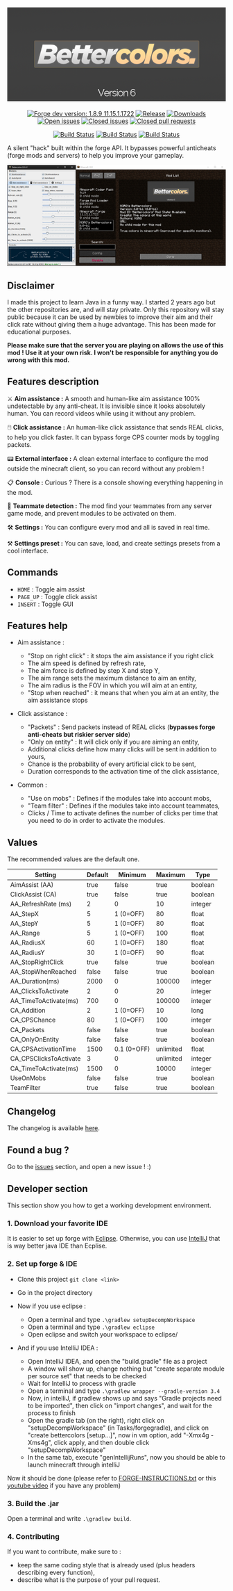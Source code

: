 <h3 align="center">
  <img src=".github/header.png">
</h3>

<p align="center">
    <a href="https://img.shields.io/badge/forge_dev-1.8.9-11.15.1.1722-green.svg"><img alt="Forge dev version: 1.8.9 11.15.1.1722" src="https://img.shields.io/badge/forge_dev-1.8.9_11.15.1.1722-green.svg"/></a>
    <a href="https://img.shields.io/github/release/n3roo/bettercolors.svg"><img alt="Release" src="https://img.shields.io/github/release/n3roo/bettercolors.svg"/></a>
    <a href="https://img.shields.io/github/downloads/n3roo/bettercolors/total.svg"><img alt="Downloads" src="https://img.shields.io/github/downloads/n3roo/bettercolors/total.svg"/></a>
    <a href="https://img.shields.io/github/issues/n3roo/bettercolors.svg"><img alt="Open issues" src="https://img.shields.io/github/issues/n3roo/bettercolors.svg"/></a>
    <a href="https://img.shields.io/github/issues-closed-raw/n3roo/bettercolors.svg"><img alt="Closed issues" src="https://img.shields.io/github/issues-closed-raw/n3roo/bettercolors.svg"/></a>
    <a href="https://img.shields.io/github/issues-pr-closed/n3roo/bettercolors.svg"><img alt="Closed pull requests" src="https://img.shields.io/github/issues-pr-closed/n3roo/bettercolors.svg"/></a>
</p>

<p align="center">
    <a href="https://github.com/N3ROO/Bettercolors/workflows/Build%20MC_1.8.9/badge.svg"><img alt="Build Status" src="https://github.com/N3ROO/Bettercolors/workflows/Build%20MC_1.8.9/badge.svg" /></a>
    <a href="https://github.com/N3ROO/Bettercolors/workflows/Build%20MC_1.13.2/badge.svg"><img alt="Build Status" src="https://github.com/N3ROO/Bettercolors/workflows/Build%20MC_1.13.2/badge.svg" /></a>
    <a href="https://github.com/N3ROO/Bettercolors/workflows/Build%20MC_1.14.4/badge.svg"><img alt="Build Status" src="https://github.com/N3ROO/Bettercolors/workflows/Build%20MC_1.14.4/badge.svg" /></a>
</p>

A silent "hack" built within the forge API. It bypasses powerful anticheats (forge mods and servers) to help you improve your gameplay.

![preview](.github/screenshot6.png)

## Disclaimer

I made this project to learn Java in a funny way. I started 2 years ago but the other repositories are, and will stay private. Only this repository will stay public because it can be used by newbies to improve their aim and their click rate without giving them a huge advantage. This has been made for educational purposes.

**Please make sure that the server you are playing on allows the use of this mod ! Use it at your own risk. I won't be responsible for anything you do wrong with this mod.**

## Features description

⚔️ **Aim assistance :** A smooth and human-like aim assistance 100% undetectable by any anti-cheat. It is invisible since it looks absolutely human. You can record videos while using it without any problem.

🖱️ **Click assistance :**  An human-like click assistance that sends REAL clicks, to help you click faster. It can bypass forge CPS counter mods by toggling packets.

📟 **External interface :** A clean external interface to configure the mod outside the minecraft client, so you can record without any problem !

📋 **Console :** Curious ? There is a console showing everything happening in the mod. 

🎎 **Teammate detection :** The mod find your teammates from any server game mode, and prevent modules to be activated on them.

🛠 **Settings :** You can configure every mod and all is saved in real time.

⚒ **Settings preset :** You can save, load, and create settings presets from a cool interface.

## Commands

- `HOME` : Toggle aim assist
- `PAGE_UP` : Toggle click assist
- `INSERT` : Toggle GUI

## Features help

- Aim assistance :
    - "Stop on right click" : it stops the aim assistance if you right click
    - The aim speed is defined by refresh rate,
    - The aim force is defined by step X and step Y,
    - The aim range sets the maximum distance to aim an entity,
    - The aim radius is the FOV in which you will aim at an entity,
    - "Stop when reached" : it means that when you aim at an entity, the aim assistance stops

- Click assistance :
    - "Packets" : Send packets instead of REAL clicks (**bypasses forge anti-cheats but riskier server side**)
    - "Only on entity" : It will click only if you are aiming an entity,
    - Additional clicks define how many clicks will be sent in addition to yours,
    - Chance is the probability of every artificial click to be sent,
    - Duration corresponds to the activation time of the click assistance,
    
- Common :
    - "Use on mobs" : Defines if the modules take into account mobs,
    - "Team filter" : Defines if the modules take into account teammates,
    - Clicks / Time to activate defines the number of clicks per time that you need to do in order to activate the modules.

## Values

The recommended values are the default one.

| Setting                     | Default       | Minimum     | Maximum   | Type    |
|-----------------------------|---------------|-------------|-----------|---------|
| AimAssist (AA)              | true          | false       | true      | boolean |
| ClickAssist (CA)            | true          | false       | true      | boolean |
| AA_RefreshRate (ms)         | 2             | 0           | 10        | integer |
| AA_StepX                    | 5             | 1 (0=OFF)   | 80        | float   |
| AA_StepY                    | 5             | 1 (0=OFF)   | 80        | float   |
| AA_Range                    | 5             | 1 (0=OFF)   | 100       | float   |
| AA_RadiusX                  | 60            | 1 (0=OFF)   | 180       | float   |
| AA_RadiusY                  | 30            | 1 (0=OFF)   | 90        | float   |
| AA_StopRightClick           | true          | false       | true      | boolean |
| AA_StopWhenReached          | false         | false       | true      | boolean |
| AA_Duration(ms)             | 2000          | 0           | 100000    | integer |
| AA_ClicksToActivate         | 2             | 0           | 20        | integer |
| AA_TimeToActivate(ms)       | 700           | 0           | 100000    | integer |
| CA_Addition                 | 2             | 1 (0=OFF)   | 10        | long    |
| CA_CPSChance                | 80            | 1 (0=OFF)   | 100       | integer |
| CA_Packets                  | false         | false       | true      | boolean |
| CA_OnlyOnEntity             | false         | false       | true      | boolean |
| CA_CPSActivationTime        | 1500          | 0.1 (0=OFF) | unlimited | float   |
| CA_CPSClicksToActivate      | 3             | 0           | unlimited | integer |
| CA_TimeToActivate(ms)       | 1500          | 0           | 10000     | integer |
| UseOnMobs                   | false         | false       | true      | boolean |
| TeamFilter                  | true          | false       | true      | boolean |

## Changelog

The changelog is available [here](CHANGELOG.MD).

## Found a bug ?

Go to the [issues](https://github.com/N3ROO/Bettercolors/issues) section, and open a new issue ! :)

## Developer section

This section show you how to get a working development environment.

### 1. Download your favorite IDE

It is easier to set up forge with [Eclipse](https://www.eclipse.org/neon/). Otherwise, you can use [IntelliJ](https://www.jetbrains.com/idea/) that is way better java IDE than Ecplise.

### 2. Set up forge & IDE

- Clone this project `git clone <link>`
- Go in the project directory

- Now if you use eclipse :
    - Open a terminal and type `.\gradlew setupDecompWorkspace`
    - Open a terminal and type `.\gradlew eclipse`
    - Open eclipse and switch your workspace to eclipse/

- And if you use IntelliJ IDEA :
    - Open IntelliJ IDEA, and open the "build.gradle" file as a project
    - A window will show up, change nothing but "create separate module per source set" that needs to be checked
    - Wait for IntelliJ to process with gradle
    - Open a terminal and type `.\gradlew wrapper --gradle-version 3.4`
    - Now, in intelliJ, if gradlew shows up and says "Gradle projects need to be imported", then click on "import changes", and wait for the process to finish
    - Open the gradle tab (on the right), right click on "setupDecompWorkspace" (in Tasks/forgegradle), and click on "create bettercolors [setup...]", now in vm option, add "-Xmx4g -Xms4g", click apply, and then double click "setupDecompWorkspace"
    - In the same tab, execute "genIntellijRuns", now you should be able to launch minecraft through intelliJ

Now it should be done (please refer to [FORGE-INSTRUCTIONS.txt](FORGE-INSTRUCTIONS.txt) or this [youtube video](https://www.youtube.com/watch?v=G2aPT36kf60) if you have any problem)

### 3. Build the .jar

Open a terminal and write `.\gradlew build`.

### 4. Contributing

If you want to contribute, make sure to :
- keep the same coding style that is already used (plus headers describing every function),
- describe what is the purpose of your pull request.
